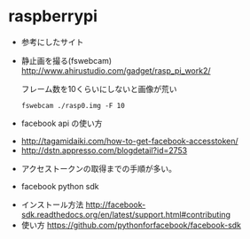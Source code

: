 raspberrypi
===========

* 参考にしたサイト

* 静止画を撮る(fswebcam)
http://www.ahirustudio.com/gadget/rasp_pi_work2/
  
  フレーム数を10くらいにしないと画像が荒い
  ```
  fswebcam ./rasp0.img -F 10
  ```

* facebook api の使い方
 - http://tagamidaiki.com/how-to-get-facebook-accesstoken/
 - http://dstn.appresso.com/blogdetail?id=2753
 * アクセストークンの取得までの手順が多い。

* facebook python sdk
 - インストール方法
 http://facebook-sdk.readthedocs.org/en/latest/support.html#contributing
 - 使い方
 https://github.com/pythonforfacebook/facebook-sdk
